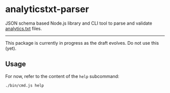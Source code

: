 # analyticstxt-parser

JSON schema based Node.js library and CLI tool to parse and validate [analytics.txt][] files.

[analytics.txt]: https://www.analyticstxt.org

---

This package is currently in progress as the draft evolves. Do not use this (yet).

## Usage

For now, refer to the content of the `help` subcommand:

```
./bin/cmd.js help
```
